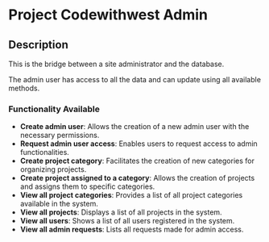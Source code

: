 # Project Codewithwest Admin

## Description

This is the bridge between a site administrator and the database.

The admin user has access to all the data and can update using all available methods.

### Functionality Available

- **Create admin user**: Allows the creation of a new admin user with the necessary permissions.
- **Request admin user access**: Enables users to request access to admin functionalities.
- **Create project category**: Facilitates the creation of new categories for organizing projects.
- **Create project assigned to a category**: Allows the creation of projects and assigns them to specific categories.
- **View all project categories**: Provides a list of all project categories available in the system.
- **View all projects**: Displays a list of all projects in the system.
- **View all users**: Shows a list of all users registered in the system.
- **View all admin requests**: Lists all requests made for admin access.
